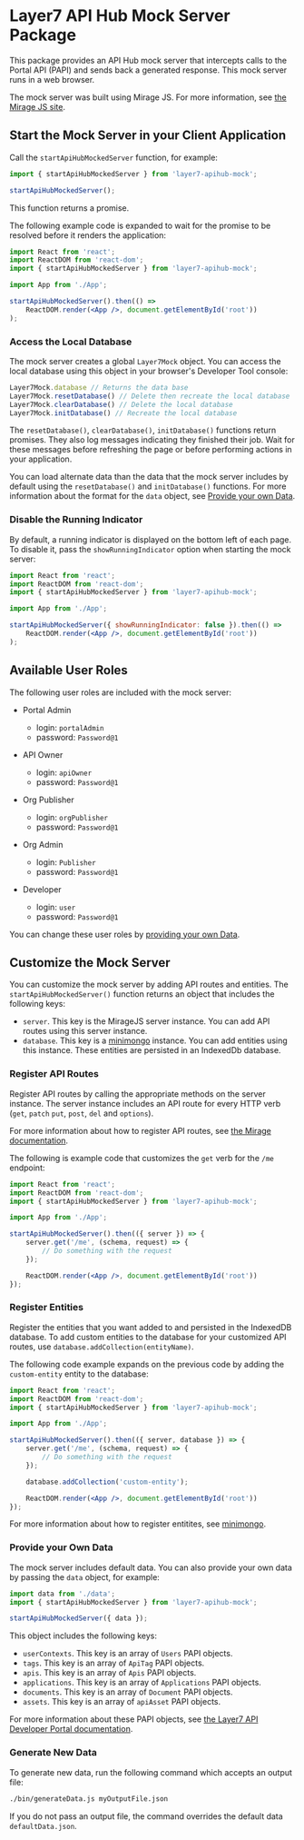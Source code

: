 # Layer7 API Hub Mock Server Package

This package provides an API Hub mock server that intercepts calls to the Portal API (PAPI) and sends back a generated response. This mock server runs in a web browser.

The mock server was built using Mirage JS. For more information, see [the Mirage JS site](https://miragejs.com).

## Start the Mock Server in your Client Application

Call the `startApiHubMockedServer` function, for example:

```js
import { startApiHubMockedServer } from 'layer7-apihub-mock';

startApiHubMockedServer();
```

This function returns a promise.

The following example code is expanded to wait for the promise to be resolved before it renders the application:

```jsx
import React from 'react';
import ReactDOM from 'react-dom';
import { startApiHubMockedServer } from 'layer7-apihub-mock';

import App from './App';

startApiHubMockedServer().then(() =>
    ReactDOM.render(<App />, document.getElementById('root'))
);
```

### Access the Local Database

The mock server creates a global `Layer7Mock` object. You can access the local database using this object in your browser's Developer Tool console:

``` js
Layer7Mock.database // Returns the data base
Layer7Mock.resetDatabase() // Delete then recreate the local database
Layer7Mock.clearDatabase() // Delete the local database
Layer7Mock.initDatabase() // Recreate the local database
```

The `resetDatabase()`, `clearDatabase()`, `initDatabase()` functions return promises. They also log messages indicating they finished their job. Wait for these messages before refreshing the page or before performing actions in your application.

You can load alternate data than the data that the mock server includes by default using the `resetDatabase()` and `initDatabase()` functions.
For more information about the format for the `data` object, see [Provide your own Data](#provide-your-own-data).

### Disable the Running Indicator

By default, a running indicator is displayed on the bottom left of each page. To disable it, pass the `showRunningIndicator` option when starting the mock server:

```jsx
import React from 'react';
import ReactDOM from 'react-dom';
import { startApiHubMockedServer } from 'layer7-apihub-mock';

import App from './App';

startApiHubMockedServer({ showRunningIndicator: false }).then(() =>
    ReactDOM.render(<App />, document.getElementById('root'))
);
```

## Available User Roles

The following user roles are included with the mock server:

- Portal Admin
    - login: `portalAdmin`
    - password: `Password@1`
    
- API Owner
    - login: `apiOwner`
    - password: `Password@1`
    
 - Org Publisher
    - login: `orgPublisher`
    - password: `Password@1`
    
 - Org Admin
    - login: `Publisher`
    - password: `Password@1`
    
 - Developer
    - login: `user`
    - password: `Password@1`

You can change these user roles by [providing your own Data](#provide-your-own-data).

## Customize the Mock Server

You can customize the mock server by adding API routes and entities. The `startApiHubMockedServer()` function returns an object that includes the following keys:
- `server`. This key is the MirageJS server instance. You can add API routes using this server instance.
- `database`. This key is a [minimongo](https://github.com/mWater/minimongo) instance. You can add entities using this instance. These entities are persisted in an IndexedDb database.

### Register API Routes

Register API routes by calling the appropriate methods on the server instance. The server instance includes an API route for every HTTP verb (`get`, `patch` `put`, `post`, `del` and `options`).

For more information about how to register API routes, see [the Mirage documentation](https://miragejs.com/docs/main-concepts/route-handlers/).

The following is example code that customizes the `get` verb for the `/me` endpoint:

```jsx
import React from 'react';
import ReactDOM from 'react-dom';
import { startApiHubMockedServer } from 'layer7-apihub-mock';

import App from './App';

startApiHubMockedServer().then(({ server }) => {
    server.get('/me', (schema, request) => {
        // Do something with the request
    });

    ReactDOM.render(<App />, document.getElementById('root'))
});
```

### Register Entities

Register the entities that you want added to and persisted in the IndexedDB database. To add custom entities to the database for your customized API routes, use `database.addCollection(entityName)`.

The following code example expands on the previous code by adding the `custom-entity` entity to the database:

```jsx
import React from 'react';
import ReactDOM from 'react-dom';
import { startApiHubMockedServer } from 'layer7-apihub-mock';

import App from './App';

startApiHubMockedServer().then(({ server, database }) => {
    server.get('/me', (schema, request) => {
        // Do something with the request
    });

    database.addCollection('custom-entity');

    ReactDOM.render(<App />, document.getElementById('root'))
});
```

For more information about how to register entitites, see [minimongo](https://github.com/mWater/minimongo).

### Provide your Own Data

The mock server includes default data. You can also provide your own data by passing the `data` object, for example:

```jsx
import data from './data';
import { startApiHubMockedServer } from 'layer7-apihub-mock';

startApiHubMockedServer({ data });
```

This object includes the following keys:

- `userContexts`. This key is an array of `Users` PAPI objects.
- `tags`. This key is an array of `ApiTag` PAPI objects.
- `apis`. This key is an array of `Apis` PAPI objects.
- `applications`. This key is an array of `Applications` PAPI objects.
- `documents`. This key is an array of `Document` PAPI objects.
- `assets`. This key is an array of `apiAsset` PAPI objects.

For more information about these PAPI objects, see [the Layer7 API Developer Portal documentation](http://techdocs.broadcom.com/apiportal).

### Generate New Data

To generate new data, run the following command which accepts an output file:

``` sh
./bin/generateData.js myOutputFile.json
```

If you do not pass an output file, the command overrides the default data `defaultData.json`.
